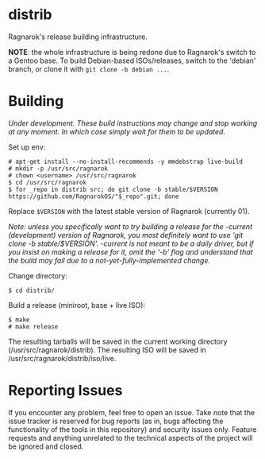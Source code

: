 distrib
=======

Ragnarok's release building infrastructure.

**NOTE**: the whole infrastructure is being redone due to Ragnarok's
switch to a Gentoo base. To build Debian-based ISOs/releases, switch
to the 'debian' branch, or clone it with `git clone -b debian ...`.

Building
========

*Under development. These build instructions may change and stop working
at any moment. In which case simply wait for them to be updated.*

Set up env:

    # apt-get install --no-install-recommends -y mmdebstrap live-build
    # mkdir -p /usr/src/ragnarok
    # chown <username> /usr/src/ragnarok
    $ cd /usr/src/ragnarok
    $ for _repo in distrib src; do git clone -b stable/$VERSION https://github.com/RagnarokOS/"$_repo".git; done

Replace `$VERSION` with the latest stable version of Ragnarok (currently 01).

*Note: unless you specifically want to try building a release for the
-current (development) version of Ragnarok, you most definitely want to
use 'git clone -b stable/$VERSION'. -current is not meant to be a daily
driver, but if you insist on making a release for it, omit the '-b' flag
and understand that the build may fail due to a not-yet-fully-implemented
change.*

Change directory:

    $ cd distrib/

Build a release (miniroot, base + live ISO):

    $ make
    # make release

The resulting tarballs will be saved in the current working directory (/usr/src/ragnarok/distrib).
The resulting ISO will be saved in /usr/src/ragnarok/distrib/iso/live.

Reporting Issues
================

If you encounter any problem, feel free to open an issue. Take note that
the issue tracker is reserved for bug reports (as in, bugs affecting
the functionality of the tools in this repository) and security issues
only. Feature requests and anything unrelated to the technical aspects
of the project will be ignored and closed.
